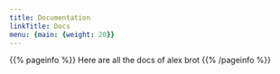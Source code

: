 ```yaml
---
title: Documentation
linkTitle: Docs
menu: {main: {weight: 20}}
---
```


{{% pageinfo %}}
Here are all the docs of alex brot
{{% /pageinfo %}}

